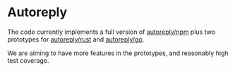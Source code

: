 # Autoreply

The code currently implements a full version of [autoreply/npm](https://www.npmjs.com/package/autoreply) plus two prototypes for [autoreply/rust](https://crates.io/crates/autoreply) and [autoreply/go](go-server).

We are aiming to have more features in the prototypes, and reasonably high test coverage.
